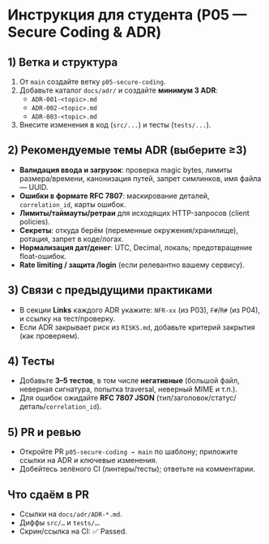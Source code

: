 # Инструкция для студента (P05 — Secure Coding & ADR)

## 1) Ветка и структура
1. От `main` создайте ветку `p05-secure-coding`.
2. Добавьте каталог `docs/adr/` и создайте **минимум 3 ADR**:
   - `ADR-001-<topic>.md`
   - `ADR-002-<topic>.md`
   - `ADR-003-<topic>.md`
3. Внесите изменения в код (`src/...`) и тесты (`tests/...`).

## 2) Рекомендуемые темы ADR (выберите ≥3)
- **Валидация ввода и загрузок**: проверка magic bytes, лимиты размера/времени, канонизация путей, запрет симлинков, имя файла — UUID.
- **Ошибки в формате RFC 7807**: маскирование деталей, `correlation_id`, карты ошибок.
- **Лимиты/таймауты/ретраи** для исходящих HTTP-запросов (client policies).
- **Секреты**: откуда берём (переменные окружения/хранилище), ротация, запрет в коде/логах.
- **Нормализация дат/денег**: UTC, Decimal, локаль; предотвращение float-ошибок.
- **Rate limiting / защита /login** (если релевантно вашему сервису).

## 3) Связи с предыдущими практиками
- В секции **Links** каждого ADR укажите: `NFR-xx` (из P03), `F#`/`R#` (из P04), и ссылку на тест/проверку.
- Если ADR закрывает риск из `RISKS.md`, добавьте критерий закрытия (как проверяем).

## 4) Тесты
- Добавьте **3–5 тестов**, в том числе **негативные** (большой файл, неверная сигнатура, попытка traversal, неверный MIME и т.п.).
- Для ошибок ожидайте **RFC 7807 JSON** (тип/заголовок/статус/деталь/`correlation_id`).

## 5) PR и ревью
- Откройте PR `p05-secure-coding → main` по шаблону; приложите ссылки на ADR и ключевые изменения.
- Добейтесь зелёного CI (линтеры/тесты); ответьте на комментарии.

## Что сдаём в PR
- Ссылки на `docs/adr/ADR-*.md`.
- Диффы `src/…` и `tests/…`.
- Скрин/ссылка на CI: ✅ Passed.
